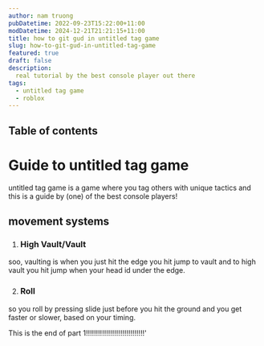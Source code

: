 ```yaml
---
author: nam truong
pubDatetime: 2022-09-23T15:22:00+11:00
modDatetime: 2024-12-21T21:21:15+11:00
title: how to git gud in untitled tag game
slug: how-to-git-gud-in-untitled-tag-game
featured: true
draft: false
description:
  real tutorial by the best console player out there
tags:
  - untitled tag game
  - roblox
---
```


## Table of contents

# Guide to untitled tag game

untitled tag game is a game where you tag others with unique tactics and this is a guide by (one) of the best console players!

## movement systems

1. ### High Vault/Vault
soo, vaulting is when you just hit the edge you hit jump to vault and to high vault you hit jump when your head id under the edge.

2. ### Roll
so you roll by pressing slide just before you hit the ground and you get faster or slower, based on your timing.

This is the end of part 1!!!!!!!!!!!!!!!!!!!!!!!!!!!!!'